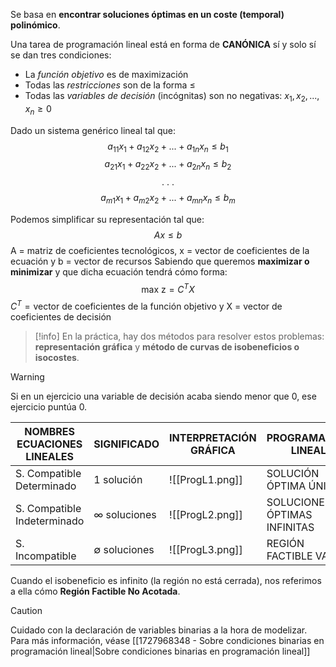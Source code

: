 Se basa en **encontrar soluciones óptimas en un coste (temporal) polinómico**.

Una tarea de programación lineal está en forma de **CANÓNICA** sí y solo sí se dan tres condiciones:
- La *función objetivo* es de maximización
- Todas las *restricciones* son de la forma $\leq$
- Todas las *variables de decisión* (incógnitas) son no negativas: $x_1, x_2, ..., x_n \geq 0$

Dado un sistema genérico lineal tal que:
$$a_{11}x_1 + a_{12}x_2 + ... + a_{1n}x_n \leq b_1$$
$$a_{21}x_1 + a_{22}x_2 + ... + a_{2n}x_n \leq b_2$$
$$\text {. . . }$$
$$a_{m1}x_1 + a_{m2}x_2 + ... + a_{mn}x_n \leq b_m$$

Podemos simplificar su representación tal que:
$$Ax \leq b$$
$\text {A = matriz de coeficientes tecnológicos, x = vector de coeficientes de la ecuación y b = vector de recursos}$
Sabiendo que queremos **maximizar o minimizar** y que dicha ecuación tendrá cómo forma:
$$\text{max z} = C^T X$$
$C^T = \text {vector de coeficientes de la función objetivo y X = vector de coeficientes de decisión}$

>[!info]
>En la práctica, hay dos métodos para resolver estos problemas: **representación gráfica** y **método de curvas de isobeneficios o isocostes**.


>[!warning]
>Si en un ejercicio una variable de decisión acaba siendo menor que 0, ese ejercicio puntúa 0.

| NOMBRES ECUACIONES LINEALES | SIGNIFICADO            | INTERPRETACIÓN GRÁFICA               | PROGRAMACIÓN LINEAL          |
| --------------------------- | ---------------------- | ------------------------------------ | ---------------------------- |
| S. Compatible Determinado   | 1 solución             | ![[ProgL1.png]] | SOLUCIÓN ÓPTIMA ÚNICA        |
| S. Compatible Indeterminado | $\infty$ soluciones    | ![[ProgL2.png]] | SOLUCIONES ÓPTIMAS INFINITAS |
| S. Incompatible             | $\emptyset$ soluciones | ![[ProgL3.png]] | REGIÓN FACTIBLE VACÍA        |
Cuando el isobeneficio es infinito (la región no está cerrada), nos referimos a ella cómo **Región Factible No Acotada**.

>[!CAUTION]
>Cuidado con la declaración de variables binarias a la hora de modelizar. Para más información, véase [[1727968348 - Sobre condiciones binarias en programación lineal|Sobre condiciones binarias en programación lineal]]

